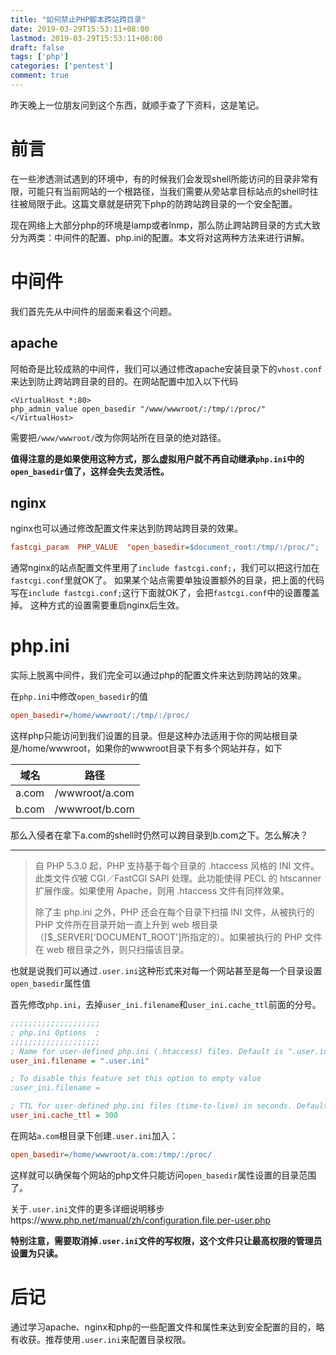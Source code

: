 ```yaml
---
title: "如何禁止PHP脚本跨站跨目录"
date: 2019-03-29T15:53:11+08:00
lastmod: 2019-03-29T15:53:11+08:00
draft: false
tags: ['php']
categories: ['pentest']
comment: true
---
```

昨天晚上一位朋友问到这个东西，就顺手查了下资料，这是笔记。

<!--more-->

# 前言

在一些渗透测试遇到的环境中，有的时候我们会发现shell所能访问的目录非常有限，可能只有当前网站的一个根路径，当我们需要从旁站拿目标站点的shell时往往被局限于此。这篇文章就是研究下php的防跨站跨目录的一个安全配置。

现在网络上大部分php的环境是lamp或者lnmp，那么防止跨站跨目录的方式大致分为两类：中间件的配置、php.ini的配置。本文将对这两种方法来进行讲解。

# 中间件

我们首先先从中间件的层面来看这个问题。

## apache

阿帕奇是比较成熟的中间件，我们可以通过修改apache安装目录下的`vhost.conf`来达到防止跨站跨目录的目的。在网站配置中加入以下代码

```
<VirtualHost *:80>
php_admin_value open_basedir "/www/wwwroot/:/tmp/:/proc/"
</VirtualHost>
```

需要把`/www/wwwroot/`改为你网站所在目录的绝对路径。

**值得注意的是如果使用这种方式，那么虚拟用户就不再自动继承`php.ini`中的`open_basedir`值了，这样会失去灵活性。**

## nginx

nginx也可以通过修改配置文件来达到防跨站跨目录的效果。

```ini
fastcgi_param  PHP_VALUE  "open_basedir=$document_root:/tmp/:/proc/";
```

通常nginx的站点配置文件里用了`include fastcgi.conf;`，我们可以把这行加在`fastcgi.conf`里就OK了。 
如果某个站点需要单独设置额外的目录，把上面的代码写在`include fastcgi.conf;`这行下面就OK了，会把`fastcgi.conf`中的设置覆盖掉。 
这种方式的设置需要重启nginx后生效。

# php.ini

实际上脱离中间件，我们完全可以通过php的配置文件来达到防跨站的效果。

在`php.ini`中修改`open_basedir`的值
```ini
open_basedir=/home/wwwroot/:/tmp/:/proc/
```

这样php只能访问到我们设置的目录。但是这种办法适用于你的网站根目录是/home/wwwroot，如果你的wwwroot目录下有多个网站并存，如下

| 域名  | 路径           |
| ----- | -------------- |
| a.com | /wwwroot/a.com |
| b.com | /wwwroot/b.com |

那么入侵者在拿下a.com的shell时仍然可以跨目录到b.com之下。怎么解决？

---

> 自 PHP 5.3.0 起，PHP 支持基于每个目录的 .htaccess 风格的 INI 文件。此类文件*仅*被 CGI／FastCGI SAPI 处理。此功能使得 PECL 的 htscanner 扩展作废。如果使用 Apache，则用 .htaccess 文件有同样效果。
>
> 除了主 php.ini 之外，PHP 还会在每个目录下扫描 INI 文件，从被执行的 PHP 文件所在目录开始一直上升到 web 根目录（[$_SERVER['DOCUMENT_ROOT']所指定的）。如果被执行的 PHP 文件在 web 根目录之外，则只扫描该目录。

也就是说我们可以通过`.user.ini`这种形式来对每一个网站甚至是每一个目录设置`open_basedir`属性值

首先修改`php.ini`，去掉`user_ini.filename`和`user_ini.cache_ttl`前面的分号。

```ini
;;;;;;;;;;;;;;;;;;;;
; php.ini Options  ;
;;;;;;;;;;;;;;;;;;;;
; Name for user-defined php.ini (.htaccess) files. Default is ".user.ini"
user_ini.filename = ".user.ini"

; To disable this feature set this option to empty value
;user_ini.filename =

; TTL for user-defined php.ini files (time-to-live) in seconds. Default is 300 seconds (5 minutes)
user_ini.cache_ttl = 300
```

在网站`a.com`根目录下创建`.user.ini`加入：

```ini
open_basedir=/home/wwwroot/a.com:/tmp/:/proc/
```

这样就可以确保每个网站的php文件只能访问`open_basedir`属性设置的目录范围了。

关于`.user.ini`文件的更多详细说明移步https://www.php.net/manual/zh/configuration.file.per-user.php

**特别注意，需要取消掉`.user.ini`文件的写权限，这个文件只让最高权限的管理员设置为只读。**

# 后记

通过学习apache、nginx和php的一些配置文件和属性来达到安全配置的目的，略有收获。推荐使用`.user.ini`来配置目录权限。